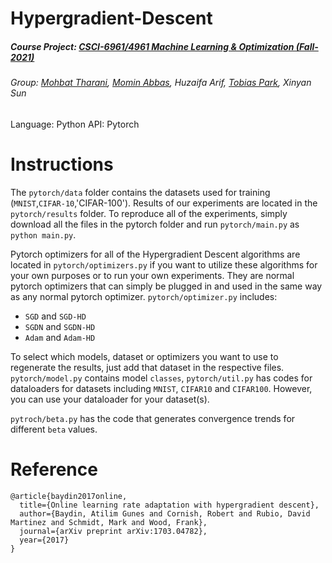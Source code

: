 # Hypergradient-Descent
##### Course Project: [CSCI-6961/4961 Machine Learning & Optimization (Fall-2021)](https://www.cs.rpi.edu/~gittea/teaching/fall2021/mlandopt.html)
###### Group: [Mohbat Tharani](http://mohbat.weebly.com/), [Momin Abbas](https://mominabbas.github.io/), Huzaifa Arif, [Tobias Park](https://kd2eom.github.io/), Xinyan Sun



Language: Python
API: Pytorch

# Instructions

The `pytorch/data` folder contains the datasets used for training (`MNIST`,`CIFAR-10`,'CIFAR-100'). Results of our experiments are located in the `pytorch/results` folder. 
To reproduce all of the experiments, simply download all the files in the pytorch folder and run `pytorch/main.py` as ``` python main.py ```.


Pytorch optimizers for all of the Hypergradient Descent algorithms are located in `pytorch/optimizers.py` if you want to utilize these algorithms for your own purposes or to run your own experiments. They are normal pytorch optimizers that can simply be plugged in and used in the same way as any normal pytorch optimizer. `pytorch/optimizer.py` includes:
  - `SGD` and `SGD-HD`
  - `SGDN` and `SGDN-HD`
  - `Adam` and `Adam-HD`


To select which models, dataset or optimizers you want to use to regenerate the results, just add that dataset in the respective files. ```pytorch/model.py``` contains model `classes`, ```pytorch/util.py``` has codes for dataloaders for datasets including `MNIST`, `CIFAR10` and `CIFAR100`. However, you can use your dataloader for your dataset(s). 


```pytroch/beta.py``` has the code that generates convergence trends for different `beta` values. 

# Reference
```
@article{baydin2017online,
  title={Online learning rate adaptation with hypergradient descent},
  author={Baydin, Atilim Gunes and Cornish, Robert and Rubio, David Martinez and Schmidt, Mark and Wood, Frank},
  journal={arXiv preprint arXiv:1703.04782},
  year={2017}
}
```

